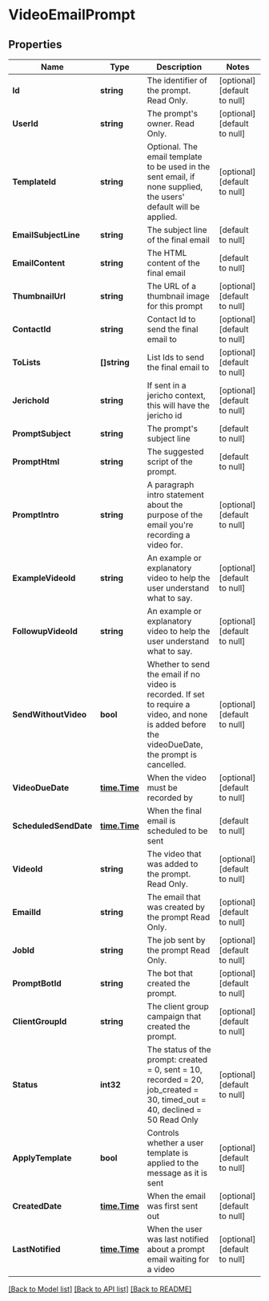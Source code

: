 # VideoEmailPrompt

## Properties
Name | Type | Description | Notes
------------ | ------------- | ------------- | -------------
**Id** | **string** | The identifier of the prompt. Read Only. | [optional] [default to null]
**UserId** | **string** | The prompt&#39;s owner. Read Only. | [optional] [default to null]
**TemplateId** | **string** | Optional. The email template to be used in the sent email, if none supplied, the users&#39; default will be applied. | [optional] [default to null]
**EmailSubjectLine** | **string** | The subject line of the final email | [default to null]
**EmailContent** | **string** | The HTML content of the final email | [default to null]
**ThumbnailUrl** | **string** | The URL of a thumbnail image for this prompt | [optional] [default to null]
**ContactId** | **string** | Contact Id to send the final email to | [optional] [default to null]
**ToLists** | **[]string** | List Ids to send the final email to | [optional] [default to null]
**JerichoId** | **string** | If sent in a jericho context, this will have the jericho id | [optional] [default to null]
**PromptSubject** | **string** | The prompt&#39;s subject line | [default to null]
**PromptHtml** | **string** | The suggested script of the prompt. | [default to null]
**PromptIntro** | **string** | A paragraph intro statement about the purpose of the email you&#39;re recording a video for. | [optional] [default to null]
**ExampleVideoId** | **string** | An example or explanatory video to help the user understand what to say. | [optional] [default to null]
**FollowupVideoId** | **string** | An example or explanatory video to help the user understand what to say. | [optional] [default to null]
**SendWithoutVideo** | **bool** | Whether to send the email if no video is recorded. If set to require a video, and none is added before the videoDueDate, the prompt is cancelled. | [optional] [default to null]
**VideoDueDate** | [**time.Time**](time.Time.md) | When the video must be recorded by | [optional] [default to null]
**ScheduledSendDate** | [**time.Time**](time.Time.md) | When the final email is scheduled to be sent | [default to null]
**VideoId** | **string** | The video that was added to the prompt. Read Only. | [optional] [default to null]
**EmailId** | **string** | The email that was created by the prompt Read Only. | [optional] [default to null]
**JobId** | **string** | The job sent by the prompt Read Only. | [optional] [default to null]
**PromptBotId** | **string** | The bot that created the prompt. | [optional] [default to null]
**ClientGroupId** | **string** | The client group campaign that created the prompt. | [optional] [default to null]
**Status** | **int32** | The status of the prompt: created &#x3D; 0, sent &#x3D; 10, recorded &#x3D; 20, job_created &#x3D; 30, timed_out &#x3D; 40, declined &#x3D; 50 Read Only | [optional] [default to null]
**ApplyTemplate** | **bool** | Controls whether a user template is applied to the message as it is sent | [optional] [default to null]
**CreatedDate** | [**time.Time**](time.Time.md) | When the email was first sent out | [optional] [default to null]
**LastNotified** | [**time.Time**](time.Time.md) | When the user was last notified about a prompt email waiting for a video | [optional] [default to null]

[[Back to Model list]](../README.md#documentation-for-models) [[Back to API list]](../README.md#documentation-for-api-endpoints) [[Back to README]](../README.md)



